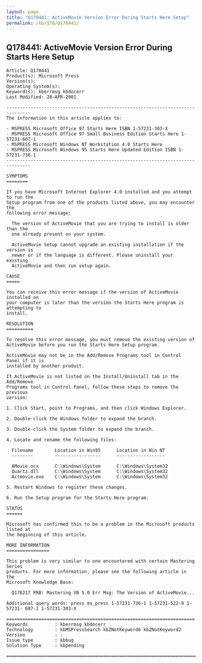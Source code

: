 ```yaml
---
layout: page
title: "Q178441: ActiveMovie Version Error During Starts Here Setup"
permalink: /kb/178/Q178441/
---
```


## Q178441: ActiveMovie Version Error During Starts Here Setup

	Article: Q178441
	Product(s): Microsoft Press
	Version(s): 
	Operating System(s): 
	Keyword(s): kberrmsg kbdocerr
	Last Modified: 28-APR-2001
	
	-------------------------------------------------------------------------------
	The information in this article applies to:
	
	- MSPRESS Microsoft Office 97 Starts Here ISBN 1-57231-303-X 
	- MSPRESS Microsoft Office 97 Small Business Edition Starts Here 1-57231-607-1 
	- MSPRESS Microsoft Windows NT Workstation 4.0 Starts Here 
	- MSPRESS Microsoft Windows 95 Starts Here Updated Edition ISBN 1-57231-736-1 
	-------------------------------------------------------------------------------
	
	SYMPTOMS
	========
	
	If you have Microsoft Internet Explorer 4.0 installed and you attempt to run the
	Setup program from one of the products listed above, you may encounter the
	following error message:
	
	  The version of ActiveMovie that you are trying to install is older than the
	  one already present on your system.
	
	  ActiveMovie Setup cannot upgrade an existing installation if the version is
	  newer or if the language is different. Please uninstall your existing
	  ActiveMovie and then run setup again.
	
	CAUSE
	=====
	
	You can receive this error message if the version of ActiveMovie installed on
	your computer is later than the version the Starts Here program is attempting to
	install.
	
	RESOLUTION
	==========
	
	To resolve this error message, you must remove the existing version of
	ActiveMovie before you run the Starts Here Setup program.
	
	ActiveMovie may not be in the Add/Remove Programs tool in Control Panel if it is
	installed by another product.
	
	If ActiveMovie is not listed on the Install/Uninstall tab in the Add/Remove
	Programs tool in Control Panel, follow these steps to remove the previous
	version:
	
	1. Click Start, point to Programs, and then click Windows Explorer.
	
	2. Double-click the Windows folder to expand the branch.
	
	3. Double-click the System folder to expand the branch.
	
	4. Locate and rename the following files:
	
	  Filename        Location in Win95      Location in Win NT
	  --------        -----------------      ------------------
	
	  AMovie.ocx      C:\Windows\System      C:\Windows\System32
	  Quartz.dll      C:\Windows\System      C:\Windows\System32
	  Actmovie.exe    C:\Windows\System      C:\Windows\System32
	
	5. Restart Windows to register these changes.
	
	6. Run the Setup program for the Starts Here program.
	
	STATUS
	======
	
	Microsoft has confirmed this to be a problem in the Microsoft products listed at
	the beginning of this article.
	
	MORE INFORMATION
	================
	
	This problem is very similar to one encountered with certain Mastering Series
	products. For more information, please see the following article in the
	Microsoft Knowledge Base:
	
	  Q176217 PRB: Mastering VB 5.0 Err Msg: The Version of ActiveMovie...
	
	Additional query words: press ms_press 1-57231-736-1 1-57231-522-9 1-57231- 607-1 1-57231-303-X
	
	======================================================================
	Keywords          : kberrmsg kbdocerr 
	Technology        : kbMSPressSearch kbZNotKeyword6 kbZNotKeyword2
	Version           : :
	Issue type        : kbbug
	Solution Type     : kbpending
	
	=============================================================================
	
